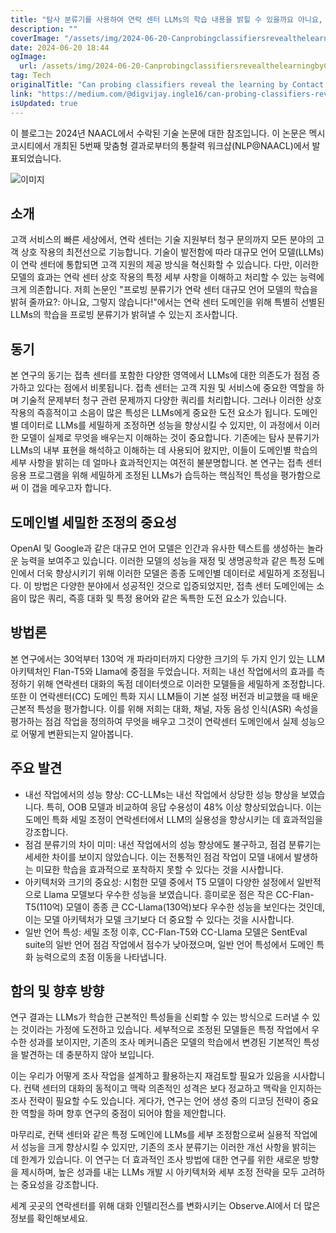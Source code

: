 ```yaml
---
title: "탐사 분류기를 사용하여 연락 센터 LLMs의 학습 내용을 밝힐 수 있을까요 아니요, 불가능합니다"
description: ""
coverImage: "/assets/img/2024-06-20-CanprobingclassifiersrevealthelearningbyContactCenterLLMsNoitdoesnt_0.png"
date: 2024-06-20 18:44
ogImage: 
  url: /assets/img/2024-06-20-CanprobingclassifiersrevealthelearningbyContactCenterLLMsNoitdoesnt_0.png
tag: Tech
originalTitle: "Can probing classifiers reveal the learning by Contact Center LLMs?: No, it doesn’t!"
link: "https://medium.com/@digvijay.ingle16/can-probing-classifiers-reveal-the-learning-by-contact-center-llms-no-it-doesnt-d9124540e4d9"
isUpdated: true
---
```






이 블로그는 2024년 NAACL에서 수락된 기술 논문에 대한 참조입니다. 이 논문은 멕시코시티에서 개최된 5번째 맞춤형 결과로부터의 통찰력 워크샵(NLP@NAACL)에서 발표되었습니다.

![이미지](/assets/img/2024-06-20-CanprobingclassifiersrevealthelearningbyContactCenterLLMsNoitdoesnt_0.png)

## 소개

고객 서비스의 빠른 세상에서, 연락 센터는 기술 지원부터 청구 문의까지 모든 분야의 고객 상호 작용의 최전선으로 기능합니다. 기술이 발전함에 따라 대규모 언어 모델(LLMs)이 연락 센터에 통합되면 고객 지원의 제공 방식을 혁신화할 수 있습니다. 다만, 이러한 모델의 효과는 연락 센터 상호 작용의 특정 세부 사항을 이해하고 처리할 수 있는 능력에 크게 의존합니다. 저희 논문인 "프로빙 분류기가 연락 센터 대규모 언어 모델의 학습을 밝혀 줄까요?: 아니요, 그렇지 않습니다!"에서는 연락 센터 도메인을 위해 특별히 선별된 LLMs의 학습을 프로빙 분류기가 밝혀낼 수 있는지 조사합니다.

<div class="content-ad"></div>

## 동기

본 연구의 동기는 접촉 센터를 포함한 다양한 영역에서 LLMs에 대한 의존도가 점점 증가하고 있다는 점에서 비롯됩니다. 접촉 센터는 고객 지원 및 서비스에 중요한 역할을 하며 기술적 문제부터 청구 관련 문제까지 다양한 쿼리를 처리합니다. 그러나 이러한 상호 작용의 즉흥적이고 소음이 많은 특성은 LLMs에게 중요한 도전 요소가 됩니다. 도메인별 데이터로 LLMs를 세밀하게 조정하면 성능을 향상시킬 수 있지만, 이 과정에서 이러한 모델이 실제로 무엇을 배우는지 이해하는 것이 중요합니다. 기존에는 탐사 분류기가 LLMs의 내부 표현을 해석하고 이해하는 데 사용되어 왔지만, 이들이 도메인별 학습의 세부 사항을 밝히는 데 얼마나 효과적인지는 여전히 불분명합니다. 본 연구는 접촉 센터 응용 프로그램을 위해 세밀하게 조정된 LLMs가 습득하는 핵심적인 특성을 평가함으로써 이 갭을 메우고자 합니다.

## 도메인별 세밀한 조정의 중요성

OpenAI 및 Google과 같은 대규모 언어 모델은 인간과 유사한 텍스트를 생성하는 놀라운 능력을 보여주고 있습니다. 이러한 모델의 성능을 재정 및 생명공학과 같은 특정 도메인에서 더욱 향상시키기 위해 이러한 모델은 종종 도메인별 데이터로 세밀하게 조정됩니다. 이 방법은 다양한 분야에서 성공적인 것으로 입증되었지만, 접촉 센터 도메인에는 소음이 많은 쿼리, 즉흥 대화 및 특정 용어와 같은 독특한 도전 요소가 있습니다.

<div class="content-ad"></div>

## 방법론

본 연구에서는 30억부터 130억 개 파라미터까지 다양한 크기의 두 가지 인기 있는 LLM 아키텍처인 Flan-T5와 Llama에 중점을 두었습니다. 저희는 내선 작업에서의 효과를 측정하기 위해 연락센터 대화의 독점 데이터셋으로 이러한 모델들을 세밀하게 조정합니다. 또한 이 연락센터(CC) 도메인 특화 지시 LLM들이 기본 설정 버전과 비교했을 때 배운 근본적 특성을 평가합니다. 이를 위해 저희는 대화, 채널, 자동 음성 인식(ASR) 속성을 평가하는 점검 작업을 정의하여 무엇을 배우고 그것이 연락센터 도메인에서 실제 성능으로 어떻게 변환되는지 알아봅니다.

## 주요 발견

- 내선 작업에서의 성능 향상: CC-LLMs는 내선 작업에서 상당한 성능 향상을 보였습니다. 특히, OOB 모델과 비교하여 응답 수용성이 48% 이상 향상되었습니다. 이는 도메인 특화 세밀 조정이 연락센터에서 LLM의 실용성을 향상시키는 데 효과적임을 강조합니다.
- 점검 분류기의 차이 미미: 내선 작업에서의 성능 향상에도 불구하고, 점검 분류기는 세세한 차이를 보이지 않았습니다. 이는 전통적인 점검 작업이 모델 내에서 발생하는 미묘한 학습을 효과적으로 포착하지 못할 수 있다는 것을 시사합니다.
- 아키텍처와 크기의 중요성: 시험한 모델 중에서 T5 모델이 다양한 설정에서 일반적으로 Llama 모델보다 우수한 성능을 보였습니다. 흥미로운 점은 작은 CC-Flan-T5(110억) 모델이 종종 큰 CC-Llama(130억)보다 우수한 성능을 보인다는 것인데, 이는 모델 아키텍처가 모델 크기보다 더 중요할 수 있다는 것을 시사합니다.
- 일반 언어 특성: 세밀 조정 이후, CC-Flan-T5와 CC-Llama 모델은 SentEval suite의 일반 언어 점검 작업에서 점수가 낮아졌으며, 일반 언어 특성에서 도메인 특화 능력으로의 초점 이동을 나타냅니다.

<div class="content-ad"></div>

## 함의 및 향후 방향

연구 결과는 LLMs가 학습한 근본적인 특성들을 신뢰할 수 있는 방식으로 드러낼 수 있는 것이라는 가정에 도전하고 있습니다. 세부적으로 조정된 모델들은 특정 작업에서 우수한 성과를 보이지만, 기존의 조사 메커니즘은 모델의 학습에서 변경된 기본적인 특성을 발견하는 데 충분하지 않아 보입니다.

이는 우리가 어떻게 조사 작업을 설계하고 활용하는지 재검토할 필요가 있음을 시사합니다. 컨택 센터의 대화의 동적이고 맥락 의존적인 성격은 보다 정교하고 맥락을 인지하는 조사 전략이 필요할 수도 있습니다. 게다가, 연구는 언어 생성 중의 디코딩 전략이 중요한 역할을 하며 향후 연구의 중점이 되어야 함을 제안합니다.

마무리로, 컨택 센터와 같은 특정 도메인에 LLMs를 세부 조정함으로써 실용적 작업에서 성능을 크게 향상시킬 수 있지만, 기존의 조사 분류기는 이러한 개선 사항을 밝히는 데 한계가 있습니다. 이 연구는 더 효과적인 조사 방법에 대한 연구를 위한 새로운 방향을 제시하며, 높은 성과를 내는 LLMs 개발 시 아키텍처와 세부 조정 전략을 모두 고려하는 중요성을 강조합니다.

<div class="content-ad"></div>

세계 곳곳의 연락센터를 위해 대화 인텔리전스를 변화시키는 Observe.AI에서 더 많은 정보를 확인해보세요.